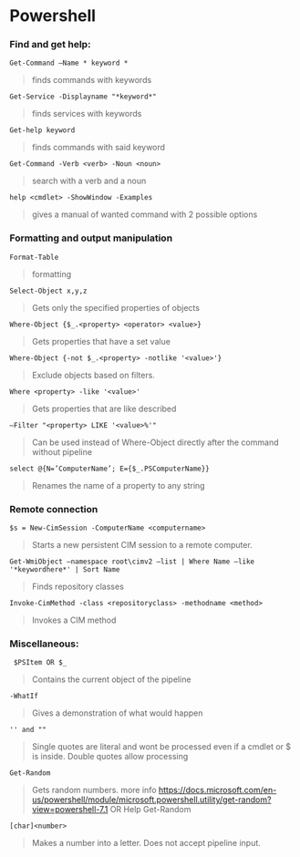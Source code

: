 # Powershell

### **Find and get help:**
```Get-Command –Name * keyword *``` 
> finds commands with keywords

```Get-Service -Displayname "*keyword*" ``` 
> finds services with keywords

```Get-help keyword ``` 
> finds commands with said keyword

``` Get-Command -Verb <verb> -Noun <noun> ``` 
>search with a verb and a noun

```help <cmdlet> -ShowWindow -Examples```
> gives a manual of wanted command with 2 possible options

### **Formatting and output manipulation**
```Format-Table```
> formatting

```Select-Object x,y,z```
> Gets only the specified properties of objects

```Where-Object {$_.<property> <operator> <value>}```
> Gets properties that have a set value

```Where-Object {-not $_.<property> -notlike '<value>'}```
> Exclude objects based on filters. 

```Where <property> -like '<value>' ```
> Gets properties that are like described

```–Filter "<property> LIKE '<value>%'" ```
> Can be used instead of Where-Object directly after the command without pipeline

``` select @{N=’ComputerName’; E={$_.PSComputerName}} ```
> Renames the name of a property to any string

### **Remote connection**
```$s = New-CimSession -ComputerName <computername>```
> Starts a new persistent CIM session to a remote computer.

```Get-WmiObject –namespace root\cimv2 –list | Where Name –like '*keywordhere*' | Sort Name```
> Finds repository classes

``` Invoke-CimMethod -class <repositoryclass> -methodname <method> ```
> Invokes a CIM method

### **Miscellaneous:**
``` $PSItem OR $_```
> Contains the current object of the pipeline

```-WhatIf ```
> Gives a demonstration of what would happen

``` '' and "" ```
> Single quotes are literal and wont be processed even if a cmdlet or $ is inside. Double quotes allow processing

``` Get-Random ```
> Gets random numbers. more info https://docs.microsoft.com/en-us/powershell/module/microsoft.powershell.utility/get-random?view=powershell-7.1 OR Help Get-Random

``` [char]<number> ```
> Makes a number into a letter. Does not accept pipeline input.
